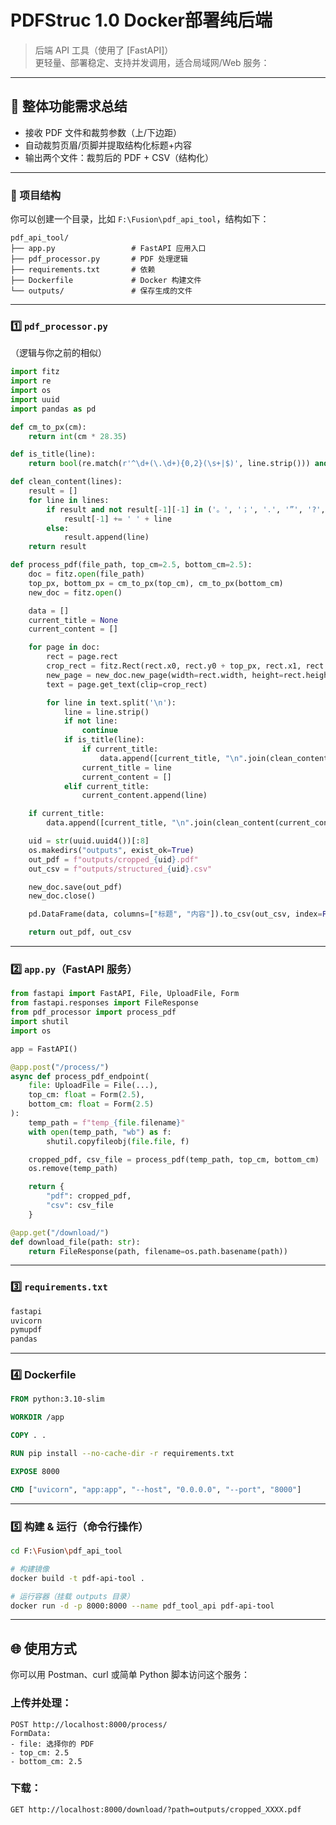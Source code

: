 # PDFStruc 1.0 Docker部署纯后端

> 后端 API 工具（使用了 [FastAPI]）  
> 更轻量、部署稳定、支持并发调用，适合局域网/Web 服务：  

---

## 🧩 整体功能需求总结

- 接收 PDF 文件和裁剪参数（上/下边距）
- 自动裁剪页眉/页脚并提取结构化标题+内容
- 输出两个文件：裁剪后的 PDF + CSV（结构化）

---

### 📂 项目结构

你可以创建一个目录，比如 `F:\Fusion\pdf_api_tool`，结构如下：

```
pdf_api_tool/
├── app.py                 # FastAPI 应用入口
├── pdf_processor.py       # PDF 处理逻辑
├── requirements.txt       # 依赖
├── Dockerfile             # Docker 构建文件
└── outputs/               # 保存生成的文件
```

---

### 1️⃣ `pdf_processor.py`

（逻辑与你之前的相似）

```python
import fitz
import re
import os
import uuid
import pandas as pd

def cm_to_px(cm):
    return int(cm * 28.35)

def is_title(line):
    return bool(re.match(r'^\d+(\.\d+){0,2}(\s+|$)', line.strip())) and len(line.strip()) <= 50

def clean_content(lines):
    result = []
    for line in lines:
        if result and not result[-1][-1] in ('。', '；', '.', '”', '?', '!'):
            result[-1] += ' ' + line
        else:
            result.append(line)
    return result

def process_pdf(file_path, top_cm=2.5, bottom_cm=2.5):
    doc = fitz.open(file_path)
    top_px, bottom_px = cm_to_px(top_cm), cm_to_px(bottom_cm)
    new_doc = fitz.open()

    data = []
    current_title = None
    current_content = []

    for page in doc:
        rect = page.rect
        crop_rect = fitz.Rect(rect.x0, rect.y0 + top_px, rect.x1, rect.y1 - bottom_px)
        new_page = new_doc.new_page(width=rect.width, height=rect.height - top_px - bottom_px)
        text = page.get_text(clip=crop_rect)

        for line in text.split('\n'):
            line = line.strip()
            if not line:
                continue
            if is_title(line):
                if current_title:
                    data.append([current_title, "\n".join(clean_content(current_content))])
                current_title = line
                current_content = []
            elif current_title:
                current_content.append(line)

    if current_title:
        data.append([current_title, "\n".join(clean_content(current_content))])

    uid = str(uuid.uuid4())[:8]
    os.makedirs("outputs", exist_ok=True)
    out_pdf = f"outputs/cropped_{uid}.pdf"
    out_csv = f"outputs/structured_{uid}.csv"

    new_doc.save(out_pdf)
    new_doc.close()

    pd.DataFrame(data, columns=["标题", "内容"]).to_csv(out_csv, index=False, encoding='utf-8-sig')

    return out_pdf, out_csv
```

---

### 2️⃣ `app.py`（FastAPI 服务）

```python
from fastapi import FastAPI, File, UploadFile, Form
from fastapi.responses import FileResponse
from pdf_processor import process_pdf
import shutil
import os

app = FastAPI()

@app.post("/process/")
async def process_pdf_endpoint(
    file: UploadFile = File(...),
    top_cm: float = Form(2.5),
    bottom_cm: float = Form(2.5)
):
    temp_path = f"temp_{file.filename}"
    with open(temp_path, "wb") as f:
        shutil.copyfileobj(file.file, f)

    cropped_pdf, csv_file = process_pdf(temp_path, top_cm, bottom_cm)
    os.remove(temp_path)

    return {
        "pdf": cropped_pdf,
        "csv": csv_file
    }

@app.get("/download/")
def download_file(path: str):
    return FileResponse(path, filename=os.path.basename(path))
```

---

### 3️⃣ `requirements.txt`

```txt
fastapi
uvicorn
pymupdf
pandas
```

---

### 4️⃣ Dockerfile

```Dockerfile
FROM python:3.10-slim

WORKDIR /app

COPY . .

RUN pip install --no-cache-dir -r requirements.txt

EXPOSE 8000

CMD ["uvicorn", "app:app", "--host", "0.0.0.0", "--port", "8000"]
```

---

### 5️⃣ 构建 & 运行（命令行操作）

```bash
cd F:\Fusion\pdf_api_tool

# 构建镜像
docker build -t pdf-api-tool .

# 运行容器（挂载 outputs 目录）
docker run -d -p 8000:8000 --name pdf_tool_api pdf-api-tool
```

---

## 🌐 使用方式

你可以用 Postman、curl 或简单 Python 脚本访问这个服务：

### 上传并处理：
```
POST http://localhost:8000/process/
FormData:
- file: 选择你的 PDF
- top_cm: 2.5
- bottom_cm: 2.5
```

### 下载：
```
GET http://localhost:8000/download/?path=outputs/cropped_XXXX.pdf
```
